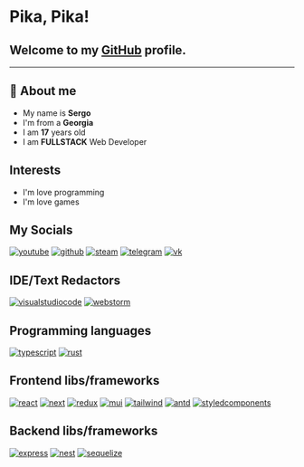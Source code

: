 # Pika, Pika!
## Welcome to my [GitHub](https://github.com/s3rxio) profile.
-------
## 💬 About me  
- My name is **Sergo**
- I'm from a **Georgia**
- I am **17** years old
- I am **FULLSTACK** Web Developer

## Interests
- I'm love programming
- I'm love games

## My Socials
[![youtube](https://img.shields.io/static/v1?label=&message=Youtube&color=191919&style=for-the-badge&logo=youtube&logoColor=white)](https://www.youtube.com/channel/UCeIhMtpxzuhbq7LBYPPJ7Xw)
[![github](https://img.shields.io/static/v1?label=&message=github&color=191919&style=for-the-badge&logo=github&logoColor=white)](https://github.com/s3rxio)
[![steam](https://img.shields.io/static/v1?label=&message=steam&color=191919&style=for-the-badge&logo=Steam&logoColor=white)](https://steamcommunity.com/id/s3rxio/)
[![telegram](https://img.shields.io/static/v1?label=&message=Telegram&color=191919&style=for-the-badge&logo=telegram&logoColor=white)](https://t.me/s3rxio)
[![vk](https://img.shields.io/static/v1?label=&message=VK&color=191919&style=for-the-badge&logo=vk&logoColor=white)](https://vk.com/s3rxio)

## IDE/Text Redactors
[![visualstudiocode](https://img.shields.io/static/v1?label=&message=VS%20Code&color=191919&style=for-the-badge&logo=visualstudiocode&logoColor=white)](https://code.visualstudio.com/)
[![webstorm](https://img.shields.io/static/v1?label=&message=WebStorm&color=191919&style=for-the-badge&logo=webstorm&logoColor=white)](https://www.jetbrains.com/webstorm/)

## Programming languages
[![typescript](https://img.shields.io/static/v1?label=&message=TypeScript&color=191919&style=for-the-badge&logo=typescript&logoColor=white)](https://www.typescriptlang.org/)
[![rust](https://img.shields.io/static/v1?label=&message=Rust&color=191919&style=for-the-badge&logo=rust&logoColor=white)](https://www.rust-lang.org/)

## Frontend libs/frameworks
[![react](https://img.shields.io/static/v1?label=&message=React&color=191919&style=for-the-badge&logo=react&logoColor=white)](https://react.dev/)
[![next](https://img.shields.io/static/v1?label=&message=Next&color=191919&style=for-the-badge&logo=nextdotjs&logoColor=white)](https://nextjs.org/)
[![redux](https://img.shields.io/static/v1?label=&message=Redux&color=191919&style=for-the-badge&logo=redux&logoColor=white)](https://redux.js.org/)
[![mui](https://img.shields.io/static/v1?label=&message=MUI&color=191919&style=for-the-badge&logo=mui&logoColor=white)](https://mui.com/)
[![tailwind](https://img.shields.io/static/v1?label=&message=Tailwind&color=191919&style=for-the-badge&logo=tailwindcss&logoColor=white)](https://tailwindcss.com/)
[![antd](https://img.shields.io/static/v1?label=&message=AntD&color=191919&style=for-the-badge&logo=antdesign&logoColor=white)](https://ant.design/)
[![styledcomponents](https://img.shields.io/static/v1?label=&message=Styled%20Components&color=191919&style=for-the-badge&logo=styledcomponents&logoColor=white)](https://styled-components.com/)

## Backend libs/frameworks
[![express](https://img.shields.io/static/v1?label=&message=Express&color=191919&style=for-the-badge&logo=express&logoColor=white)](https://expressjs.com/)
[![nest](https://img.shields.io/static/v1?label=&message=Nest&color=191919&style=for-the-badge&logo=nestjs&logoColor=white)](https://nestjs.com/)
[![sequelize](https://img.shields.io/static/v1?label=&message=Sequelize&color=191919&style=for-the-badge&logo=sequelize&logoColor=white)](https://sequelize.org/)
